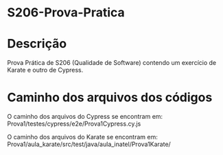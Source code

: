 # S206-Prova-Pratica

# Descrição

Prova Prática de S206 (Qualidade de Software) contendo um exercício de Karate e outro de Cypress.

# Caminho dos arquivos dos códigos

O caminho dos arquivos do Cypress se encontram em: Prova1/testes/cypress/e2e/Prova1Cypress.cy.js

O caminho dos arquivos do Karate se encontram em: Prova1/aula_karate/src/test/java/aula_inatel/Prova1Karate/


